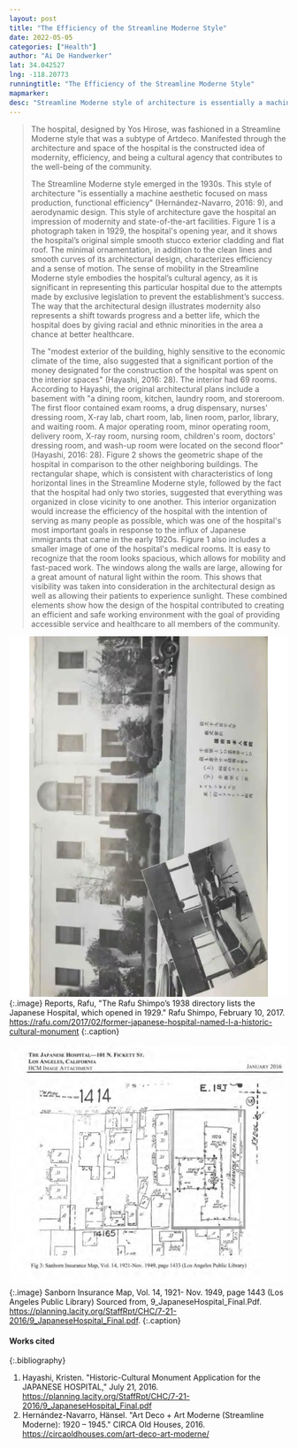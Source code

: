 ```yaml
---
layout: post
title: "The Efficiency of the Streamline Moderne Style"
date: 2022-05-05
categories: ["Health"]
author: "Ai De Handwerker"
lat: 34.042527
lng: -118.20773
runningtitle: "The Efficiency of the Streamline Moderne Style"
mapmarker: 
desc: "Streamline Moderne style of architecture is essentially a machine aesthetic focused on mass production, functional efficiency which is embodied by the Japanese Hospital."
---
```

> The hospital, designed by Yos Hirose, was fashioned in a Streamline Moderne style that was a subtype of Artdeco. Manifested through the architecture and space of the hospital is the constructed idea of modernity, efficiency, and being a cultural agency that contributes to the well-being of the community. 
>  
> The Streamline Moderne style emerged in the 1930s. This style of architecture "is essentially a machine aesthetic focused on mass production, functional efficiency" (Hernández-Navarro, 2016: 9), and aerodynamic design. This style of architecture gave the hospital an impression of modernity and state-of-the-art facilities. Figure 1 is a photograph taken in 1929, the hospital's opening year, and it shows the hospital’s original simple smooth stucco exterior cladding and flat roof. The minimal ornamentation, in addition to the clean lines and smooth curves of its architectural design, characterizes efficiency and a sense of motion. The sense of mobility in the Streamline Moderne style embodies the hospital’s cultural agency, as it is significant in representing this particular hospital due to the attempts made by exclusive legislation to prevent the establishment’s success. The way that the architectural design illustrates modernity also represents a shift towards progress and a better life, which the hospital does by giving racial and ethnic minorities in the area a chance at better healthcare.
> 
> The "modest exterior of the building, highly sensitive to the economic climate of the time, also suggested that a significant portion of the money designated for the construction of the hospital was spent on the interior spaces" (Hayashi, 2016: 28). The interior had 69 rooms. According to Hayashi, the original architectural plans include a basement with "a dining room, kitchen, laundry room, and storeroom. The first floor contained exam rooms, a drug dispensary, nurses' dressing room, X-ray lab, chart room, lab, linen room, parlor, library, and waiting room. A major operating room, minor operating room, delivery room, X-ray room, nursing room, children's room, doctors' dressing room, and wash-up room were located on the second floor" (Hayashi, 2016: 28). Figure 2 shows the geometric shape of the hospital in comparison to the other neighboring buildings. The rectangular shape, which is consistent with characteristics of long horizontal lines in the Streamline Moderne style, followed by the fact that the hospital had only two stories, suggested that everything was organized in close vicinity to one another. This interior organization would increase the efficiency of the hospital with the intention of serving as many people as possible, which was one of the hospital's most important goals in response to the influx of Japanese immigrants that came in the early 1920s. Figure 1 also includes a smaller image of one of the hospital's medical rooms. It is easy to recognize that the room looks spacious, which allows for mobility and fast-paced work. The windows along the walls are large, allowing for a great amount of natural light within the room. This shows that visibility was taken into consideration in the architectural design as well as allowing their patients to experience sunlight. These combined elements show how the design of the hospital contributed to creating an efficient and safe working environment with the goal of providing accessible service and healthcare to all members of the community.   

![Fig 1](images/Japanesehospital_phase1_image1.jpg)
   {:.image} 
Reports, Rafu, "The Rafu Shimpo’s 1938 directory lists the Japanese Hospital, which opened in 1929."  Rafu Shimpo, February 10, 2017. https://rafu.com/2017/02/former-japanese-hospital-named-l-a-historic-cultural-monument
   {:.caption} 

![Fig 2](images/japanesehospital_phase1_image2.jpg)
   {:.image} 
Sanborn Insurance Map, Vol. 14, 1921- Nov. 1949, page 1443 (Los Angeles Public Library) Sourced from, 9_JapaneseHospital_Final.Pdf. https://planning.lacity.org/StaffRpt/CHC/7-21-2016/9_JapaneseHospital_Final.pdf. 
{:.caption} 


#### Works cited

{:.bibliography}
1. Hayashi, Kristen. "Historic-Cultural Monument Application for the JAPANESE HOSPITAL," July 21, 2016. https://planning.lacity.org/StaffRpt/CHC/7-21-2016/9_JapaneseHospital_Final.pdf 
2. Hernández-Navarro, Hänsel. "Art Deco + Art Moderne (Streamline Moderne): 1920 – 1945." CIRCA Old Houses, 2016. https://circaoldhouses.com/art-deco-art-moderne/
